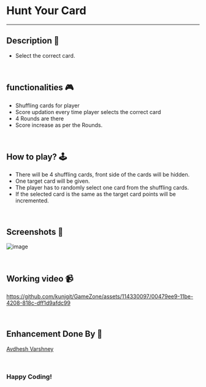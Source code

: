 # Hunt Your Card 

---

## **Description 📃**

- Select the correct card.

<br>

## **functionalities 🎮**

- Shuffling cards for player 
- Score updation every time player selects the correct card
- 4 Rounds are there 
- Score increase as per the Rounds.

<br>

## **How to play? 🕹️**
- There will be 4 shuffling cards, front side of the cards will be hidden.
- One target card will be given.
- The player has to randomly select one card from the shuffling cards. 
- If the selected card is the same as the target card points will be incremented.

<br>

## **Screenshots 📸**

![image](https://github.com/kunjgit/GameZone/assets/114330097/a5eeef2d-f210-4c95-9f74-0727cdb302fa)

<br>

## **Working video 📹**

https://github.com/kunjgit/GameZone/assets/114330097/00479ee9-11be-4208-818c-dff1d9afdc99

<br>

## **Enhancement Done By 👦**

[Avdhesh Varshney](https://github.com/Avdhesh-Varshney)

<br>

### Happy Coding!

